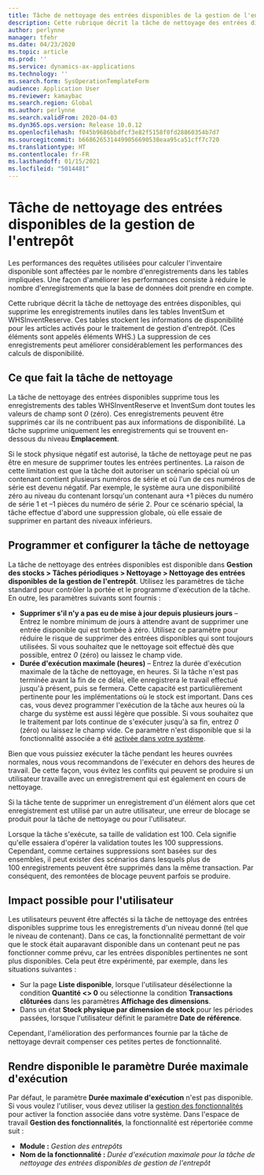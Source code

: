 ```yaml
---
title: Tâche de nettoyage des entrées disponibles de la gestion de l'entrepôt
description: Cette rubrique décrit la tâche de nettoyage des entrées disponibles, qui permet d'améliorer les performances du système en identifiant et en supprimant les enregistrements associés mais inutiles.
author: perlynne
manager: tfehr
ms.date: 04/23/2020
ms.topic: article
ms.prod: ''
ms.service: dynamics-ax-applications
ms.technology: ''
ms.search.form: SysOperationTemplateForm
audience: Application User
ms.reviewer: kamaybac
ms.search.region: Global
ms.author: perlynne
ms.search.validFrom: 2020-04-03
ms.dyn365.ops.version: Release 10.0.12
ms.openlocfilehash: f045b9686bbdfcf3e82f5158f0fd28860354b7d7
ms.sourcegitcommit: b6686265314499056690538eaa95ca51cff7c720
ms.translationtype: HT
ms.contentlocale: fr-FR
ms.lasthandoff: 01/15/2021
ms.locfileid: "5014481"
---
```

# <a name="warehouse-management-on-hand-entries-cleanup-job"></a>Tâche de nettoyage des entrées disponibles de la gestion de l'entrepôt

Les performances des requêtes utilisées pour calculer l'inventaire disponible sont affectées par le nombre d'enregistrements dans les tables impliquées. Une façon d'améliorer les performances consiste à réduire le nombre d'enregistrements que la base de données doit prendre en compte.

Cette rubrique décrit la tâche de nettoyage des entrées disponibles, qui supprime les enregistrements inutiles dans les tables InventSum et WHSInventReserve. Ces tables stockent les informations de disponibilité pour les articles activés pour le traitement de gestion d'entrepôt. (Ces éléments sont appelés éléments WHS.) La suppression de ces enregistrements peut améliorer considérablement les performances des calculs de disponibilité.

## <a name="what-the-cleanup-job-does"></a>Ce que fait la tâche de nettoyage

La tâche de nettoyage des entrées disponibles supprime tous les enregistrements des tables WHSInventReserve et InventSum dont toutes les valeurs de champ sont *0* (zéro). Ces enregistrements peuvent être supprimés car ils ne contribuent pas aux informations de disponibilité. La tâche supprime uniquement les enregistrements qui se trouvent en-dessous du niveau **Emplacement**.

Si le stock physique négatif est autorisé, la tâche de nettoyage peut ne pas être en mesure de supprimer toutes les entrées pertinentes. La raison de cette limitation est que la tâche doit autoriser un scénario spécial où un contenant contient plusieurs numéros de série et où l'un de ces numéros de série est devenu négatif. Par exemple, le système aura une disponibilité zéro au niveau du contenant lorsqu'un contenant aura +1 pièces du numéro de série 1 et –1 pièces du numéro de série 2. Pour ce scénario spécial, la tâche effectue d'abord une suppression globale, où elle essaie de supprimer en partant des niveaux inférieurs.

## <a name="schedule-and-configure-the-cleanup-job"></a>Programmer et configurer la tâche de nettoyage

La tâche de nettoyage des entrées disponibles est disponible dans **Gestion des stocks \> Tâches périodiques \> Nettoyage \> Nettoyage des entrées disponibles de la gestion de l'entrepôt**. Utilisez les paramètres de tâche standard pour contrôler la portée et le programme d'exécution de la tâche. En outre, les paramètres suivants sont fournis :

- **Supprimer s'il n'y a pas eu de mise à jour depuis plusieurs jours** – Entrez le nombre minimum de jours à attendre avant de supprimer une entrée disponible qui est tombée à zéro. Utilisez ce paramètre pour réduire le risque de supprimer des entrées disponibles qui sont toujours utilisées. Si vous souhaitez que le nettoyage soit effectué dès que possible, entrez *0* (zéro) ou laissez le champ vide.
- **Durée d'exécution maximale (heures)** – Entrez la durée d'exécution maximale de la tâche de nettoyage, en heures. Si la tâche n'est pas terminée avant la fin de ce délai, elle enregistrera le travail effectué jusqu'à présent, puis se fermera. Cette capacité est particulièrement pertinente pour les implémentations où le stock est important. Dans ces cas, vous devez programmer l'exécution de la tâche aux heures où la charge du système est aussi légère que possible. Si vous souhaitez que le traitement par lots continue de s'exécuter jusqu'à sa fin, entrez *0* (zéro) ou laissez le champ vide. Ce paramètre n'est disponible que si la fonctionnalité associée a été [activée dans votre système](#max-execution-time).

Bien que vous puissiez exécuter la tâche pendant les heures ouvrées normales, nous vous recommandons de l'exécuter en dehors des heures de travail. De cette façon, vous évitez les conflits qui peuvent se produire si un utilisateur travaille avec un enregistrement qui est également en cours de nettoyage.

Si la tâche tente de supprimer un enregistrement d'un élément alors que cet enregistrement est utilisé par un autre utilisateur, une erreur de blocage se produit pour la tâche de nettoyage ou pour l'utilisateur.

Lorsque la tâche s'exécute, sa taille de validation est 100. Cela signifie qu'elle essaiera d'opérer la validation toutes les 100 suppressions. Cependant, comme certaines suppressions sont basées sur des ensembles, il peut exister des scénarios dans lesquels plus de 100 enregistrements peuvent être supprimés dans la même transaction. Par conséquent, des remontées de blocage peuvent parfois se produire.

## <a name="possible-user-impact"></a>Impact possible pour l'utilisateur

Les utilisateurs peuvent être affectés si la tâche de nettoyage des entrées disponibles supprime tous les enregistrements d'un niveau donné (tel que le niveau de contenant). Dans ce cas, la fonctionnalité permettant de voir que le stock était auparavant disponible dans un contenant peut ne pas fonctionner comme prévu, car les entrées disponibles pertinentes ne sont plus disponibles. Cela peut être expérimenté, par exemple, dans les situations suivantes :

- Sur la page **Liste disponible**, lorsque l'utilisateur désélectionne la condition **Quantité \<\> 0** ou sélectionne la condition **Transactions clôturées** dans les paramètres **Affichage des dimensions**.
- Dans un état **Stock physique par dimension de stock** pour les périodes passées, lorsque l'utilisateur définit le paramètre **Date de référence**.

Cependant, l'amélioration des performances fournie par la tâche de nettoyage devrait compenser ces petites pertes de fonctionnalité.

## <a name="make-the-maximum-execution-time-setting-available"></a><a name="max-execution-time"></a>Rendre disponible le paramètre Durée maximale d'exécution

Par défaut, le paramètre **Durée maximale d'exécution** n'est pas disponible. Si vous voulez l'utiliser, vous devez utiliser la [gestion des fonctionnalités](../../fin-ops-core/fin-ops/get-started/feature-management/feature-management-overview.md) pour activer la fonction associée dans votre système. Dans l'espace de travail **Gestion des fonctionnalités**, la fonctionnalité est répertoriée comme suit :

- **Module :** *Gestion des entrepôts*
- **Nom de la fonctionnalité :** *Durée d'exécution maximale pour la tâche de nettoyage des entrées disponibles de gestion de l'entrepôt*
